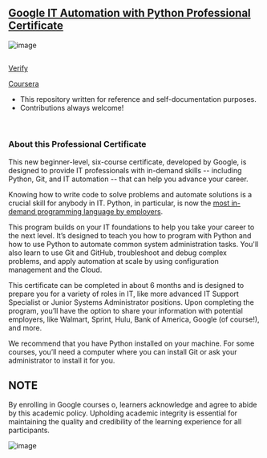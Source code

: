 ## [Google IT Automation with Python Professional Certificate](https://www.coursera.org/professional-certificates/google-it-automation)


![image](https://github.com/HAQ-NAWAZ-MALIK/Google-Professional-Certificates-Repository/assets/86514900/a8c4f619-2f53-434b-a826-007c6c4a711f)

##
 [Verify](https://www.credly.com/badges/77823404-10cb-47aa-bb40-edf6b239a3b3/public_url)

 [Coursera](https://www.coursera.org/account/accomplishments/professional-cert/LVF5M22X5JFT)

* This repository written for reference and self-documentation purposes.
* Contributions always welcome!

<br>

### About this Professional Certificate

This new beginner-level, six-course certificate, developed by Google, is designed to provide IT professionals with in-demand skills -- including Python, Git, and IT automation -- that can help you advance your career.

Knowing how to write code to solve problems and automate solutions is a crucial skill for anybody in IT. Python, in particular, is now the [most in-demand programming language by employers](https://insights.dice.com/2019/10/08/python-java-top-languages-employers/).

This program builds on your IT foundations to help you take your career to the next level. It’s designed to teach you how to program with Python and how to use Python to automate common system administration tasks. You'll also learn to use Git and GitHub, troubleshoot and debug complex problems, and apply automation at scale by using configuration management and the Cloud.

This certificate can be completed in about 6 months and is designed to prepare you for a variety of roles in IT, like more advanced IT Support Specialist or Junior Systems Administrator positions. Upon completing the program, you’ll have the option to share your information with potential employers, like Walmart, Sprint, Hulu, Bank of America, Google (of course!), and more.

We recommend that you have Python installed on your machine. For some courses, you’ll need a computer where you can install Git or ask your administrator to install it for you.



## NOTE

By enrolling in Google courses o, learners acknowledge and agree to abide by this academic policy. Upholding academic integrity is essential for maintaining the quality and credibility of the learning experience for all participants.

![image](https://github.com/HAQ-NAWAZ-MALIK/Google-Professional-Certificates-Repository/assets/86514900/28601be5-2852-4df5-a715-77750f5cbe8e)

